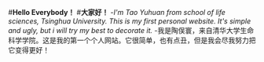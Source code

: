 
#**Hello Everybody！**
#**大家好！**
-*I'm Tao Yuhuan from school of life sciences, Tsinghua University. This is my first personal website. It's simple and ugly, but i will try my best to decorate it.* 
-我是陶俣寰，来自清华大学生命科学学院。这是我的第一个个人网站。它很简单，也有点丑，但是我会尽我努力把它变得更好！
